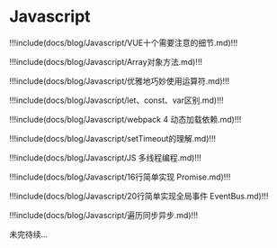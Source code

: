 # Javascript

!!!include(docs/blog/Javascript/VUE十个需要注意的细节.md)!!!

!!!include(docs/blog/Javascript/Array对象方法.md)!!!

!!!include(docs/blog/Javascript/优雅地巧妙使用运算符.md)!!!

!!!include(docs/blog/Javascript/let、const、var区别.md)!!!

!!!include(docs/blog/Javascript/webpack 4 动态加载依赖.md)!!!

!!!include(docs/blog/Javascript/setTimeout的理解.md)!!!

!!!include(docs/blog/Javascript/JS 多线程编程.md)!!!

!!!include(docs/blog/Javascript/16行简单实现 Promise.md)!!!

!!!include(docs/blog/Javascript/20行简单实现全局事件 EventBus.md)!!!

!!!include(docs/blog/Javascript/遍历同步异步.md)!!!


未完待续...
